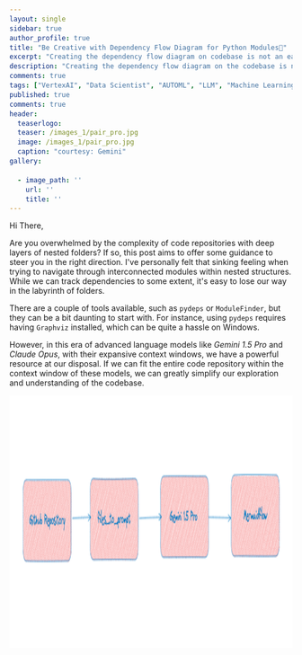 ```yaml
---
layout: single
sidebar: true
author_profile: true
title: "Be Creative with Dependency Flow Diagram for Python Modules🤖"
excerpt: "Creating the dependency flow diagram on codebase is not an easy task. Efforts grow exponentially with additional scripts."
description: "Creating the dependency flow diagram on the codebase is not an easy task. Efforts grow exponentially with additional scripts."
comments: true
tags: ["VertexAI", "Data Scientist", "AUTOML", "LLM", "Machine Learning", "ML System Design"]
published: true
comments: true
header:
  teaserlogo:
  teaser: /images_1/pair_pro.jpg
  image: /images_1/pair_pro.jpg
  caption: "courtesy: Gemini"
gallery:

  - image_path: ''
    url: ''
    title: ''
---
```


Hi There,

Are you overwhelmed by the complexity of code repositories with deep layers of nested folders? 
If so, this post aims to offer some guidance to steer you in the right direction. I've personally felt that sinking 
feeling when trying to navigate through interconnected modules within nested structures. While we can track dependencies to some extent, it's easy to lose our way in the labyrinth of folders.

There are a couple of tools available, such as `pydeps` or `ModuleFinder`, but they can be a bit daunting to
start with. For instance, using `pydeps` requires having `Graphviz` installed, which can be quite a hassle on Windows.

However, in this era of advanced language models like *Gemini 1.5 Pro* and *Claude Opus*, 
with their expansive context windows, we have a powerful resource at our disposal. If we can fit the 
entire code repository within the context window of these models, we can greatly simplify our exploration
and understanding of the codebase.

<p align="center">
  <img width="600" height="450" src="/images_1/LLM_flow.PNG">
</p>


